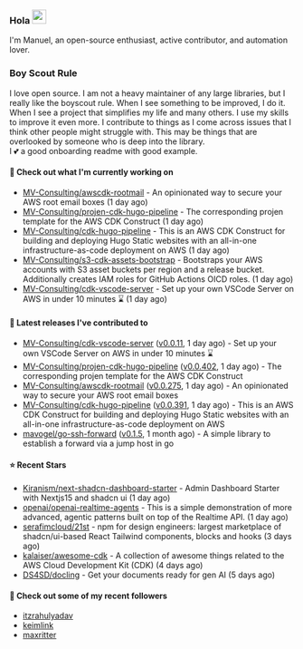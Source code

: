 ### Hola <img src="https://media.giphy.com/media/hvRJCLFzcasrR4ia7z/giphy.gif" width="25px">

I'm Manuel, an open-source enthusiast, active contributor, and automation lover.

### Boy Scout Rule

I love open source. I am not a heavy maintainer of any large libraries, but I really like the boyscout rule. 
When I see something to be improved, I do it. When I see a project
that simplifies my life and many others. I use my skills to improve it even more.
I contribute to things as I come across issues that I think other people might struggle with. 
This may be things that are overlooked by someone who is deep into the library.  
I 💕 a good onboarding readme with good example.



#### 👷 Check out what I'm currently working on

- [MV-Consulting/awscdk-rootmail](https://github.com/MV-Consulting/awscdk-rootmail) - An opinionated way to secure your AWS root email boxes (1 day ago)
- [MV-Consulting/projen-cdk-hugo-pipeline](https://github.com/MV-Consulting/projen-cdk-hugo-pipeline) - The corresponding projen template for the AWS CDK Construct (1 day ago)
- [MV-Consulting/cdk-hugo-pipeline](https://github.com/MV-Consulting/cdk-hugo-pipeline) - This is an AWS CDK Construct for building and deploying Hugo Static websites with an all-in-one infrastructure-as-code deployment on AWS (1 day ago)
- [MV-Consulting/s3-cdk-assets-bootstrap](https://github.com/MV-Consulting/s3-cdk-assets-bootstrap) - Bootstraps your AWS accounts with S3 asset buckets per region and a release bucket. Additionally creates IAM roles for GitHub Actions OICD roles. (1 day ago)
- [MV-Consulting/cdk-vscode-server](https://github.com/MV-Consulting/cdk-vscode-server) - Set up your own VSCode Server on AWS in under 10 minutes ⌛️ (1 day ago)

#### 🔭 Latest releases I've contributed to

- [MV-Consulting/cdk-vscode-server](https://github.com/MV-Consulting/cdk-vscode-server) ([v0.0.11](https://github.com/MV-Consulting/cdk-vscode-server/releases/tag/v0.0.11), 1 day ago) - Set up your own VSCode Server on AWS in under 10 minutes ⌛️
- [MV-Consulting/projen-cdk-hugo-pipeline](https://github.com/MV-Consulting/projen-cdk-hugo-pipeline) ([v0.0.402](https://github.com/MV-Consulting/projen-cdk-hugo-pipeline/releases/tag/v0.0.402), 1 day ago) - The corresponding projen template for the AWS CDK Construct
- [MV-Consulting/awscdk-rootmail](https://github.com/MV-Consulting/awscdk-rootmail) ([v0.0.275](https://github.com/MV-Consulting/awscdk-rootmail/releases/tag/v0.0.275), 1 day ago) - An opinionated way to secure your AWS root email boxes
- [MV-Consulting/cdk-hugo-pipeline](https://github.com/MV-Consulting/cdk-hugo-pipeline) ([v0.0.391](https://github.com/MV-Consulting/cdk-hugo-pipeline/releases/tag/v0.0.391), 1 day ago) - This is an AWS CDK Construct for building and deploying Hugo Static websites with an all-in-one infrastructure-as-code deployment on AWS
- [mavogel/go-ssh-forward](https://github.com/mavogel/go-ssh-forward) ([v0.1.5](https://github.com/mavogel/go-ssh-forward/releases/tag/v0.1.5), 1 month ago) - A simple library to establish a forward via a jump host in go

#### ⭐ Recent Stars

- [Kiranism/next-shadcn-dashboard-starter](https://github.com/Kiranism/next-shadcn-dashboard-starter) - Admin Dashboard Starter with Nextjs15 and shadcn ui (1 day ago)
- [openai/openai-realtime-agents](https://github.com/openai/openai-realtime-agents) - This is a simple demonstration of more advanced, agentic patterns built on top of the Realtime API. (1 day ago)
- [serafimcloud/21st](https://github.com/serafimcloud/21st) - npm for design engineers: largest marketplace of shadcn/ui-based React Tailwind components, blocks and hooks (3 days ago)
- [kalaiser/awesome-cdk](https://github.com/kalaiser/awesome-cdk) - A collection of awesome things related to the AWS Cloud Development Kit (CDK) (4 days ago)
- [DS4SD/docling](https://github.com/DS4SD/docling) - Get your documents ready for gen AI (5 days ago)

#### 👯 Check out some of my recent followers

- [itzrahulyadav](https://github.com/itzrahulyadav)
- [keimlink](https://github.com/keimlink)
- [maxritter](https://github.com/maxritter)




